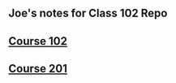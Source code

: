 ## Joe's notes for Class 102 Repo

## [Course 102](./102/Class01/Lab01/README.md)

## [Course 201](./201/Class01/Lab01/README.md)
